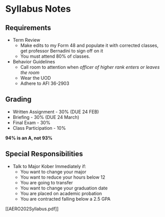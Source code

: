 # Syllabus Notes

## Requirements
- Term Review
	- Make edits to my Form 48 and populate it with corrected classes, get professor Bernadini to sign off on it
	- You must attend 80% of classes. 
- Behavior Guidelines
	- Call room to attention when *officer of higher rank enters or leaves the room*
	- Wear the UOD
	- Adhere to AFI 36-2903

## Grading
- Written Assignment - 30% (DUE 24 FEB)
- Briefing - 30% (DUE 24 March)
- Final Exam - 30%
- Class Participation - 10%

**94% is an A, not 93%**

## Special Responsibilities
- Talk to Major Kober Immediately if:
	- You want to change your major
	- You want to reduce your hours below 12
	- You are going to transfer
	- You want to change your graduation date
	- You are placed on academic probation
	- You are contracted falling below a 2.5 GPA

[[AERO202Syllabus.pdf]]